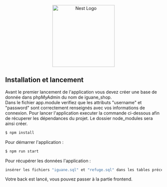 <p align="center">
  <a href="http://nestjs.com/" target="blank"><img src="https://nestjs.com/img/logo-small.svg" width="200" alt="Nest Logo" /></a>
</p>

[circleci-image]: https://img.shields.io/circleci/build/github/nestjs/nest/master?token=abc123def456
[circleci-url]: https://circleci.com/gh/nestjs/nest


## Installation et lancement
Avant le premier lancement de l'application vous devez créer une base de donnée dans phpMyAdmin du nom de <bold>iguane_shop</bold>. </br>
Dans le fichier <bold>app.module</bold> verifiez que les attributs "username" et "password" sont correctement renseignés avec vos informations de connexion.
Pour lancer l'application executer la commande ci-dessous afin de récuperer les dépendances du projet. Le dossier node_modules sera ainsi créer.
```bash
$ npm install
```
Pour démarrer l'application :
```bash
$ npm run start
```
Pour récupérer les données l'application :
```bash
insérer les fichiers "iguane.sql" et "refuge.sql" dans les tables précédemment crées
```

Votre back est lancé, vous pouvez passer à la partie frontend.






